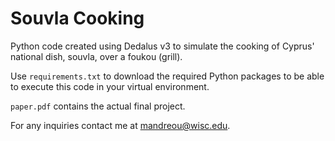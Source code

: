 # Souvla Cooking

Python code created using Dedalus v3 to simulate the cooking of Cyprus' national dish, souvla, over a foukou (grill).

Use `requirements.txt` to download the required Python packages to be able to execute this code in your virtual environment.

`paper.pdf` contains the actual final project.

For any inquiries contact me at mandreou@wisc.edu.
